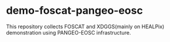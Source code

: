 # demo-foscat-pangeo-eosc

This repository collects FOSCAT and XDGGS(mainly on HEALPix) demonstration using PANGEO-EOSC infrastructure.  
